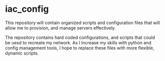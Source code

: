 # iac_config

This repository will contain organized scripts and configuration files that will allow
me to provision, and manage servers effectively.

The repository contains hard coded configurations, and scripts that could be uesd to
recreate my network. As I increase my skills with python and config management tools, I hope to replace these files with more flexible, dynamic scripts.
